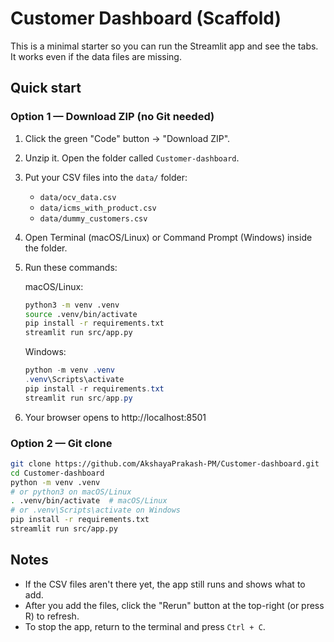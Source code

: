 # Customer Dashboard (Scaffold)

This is a minimal starter so you can run the Streamlit app and see the tabs. It works even if the data files are missing.

## Quick start

### Option 1 — Download ZIP (no Git needed)
1. Click the green "Code" button → "Download ZIP".
2. Unzip it. Open the folder called `Customer-dashboard`.
3. Put your CSV files into the `data/` folder:
   - `data/ocv_data.csv`
   - `data/icms_with_product.csv`
   - `data/dummy_customers.csv`
4. Open Terminal (macOS/Linux) or Command Prompt (Windows) inside the folder.
5. Run these commands:

   macOS/Linux:
   ```bash
   python3 -m venv .venv
   source .venv/bin/activate
   pip install -r requirements.txt
   streamlit run src/app.py
   ```

   Windows:
   ```powershell
   python -m venv .venv
   .venv\Scripts\activate
   pip install -r requirements.txt
   streamlit run src/app.py
   ```

6. Your browser opens to http://localhost:8501

### Option 2 — Git clone
```bash
git clone https://github.com/AkshayaPrakash-PM/Customer-dashboard.git
cd Customer-dashboard
python -m venv .venv
# or python3 on macOS/Linux
. .venv/bin/activate  # macOS/Linux
# or .venv\Scripts\activate on Windows
pip install -r requirements.txt
streamlit run src/app.py
```

## Notes
- If the CSV files aren't there yet, the app still runs and shows what to add.
- After you add the files, click the "Rerun" button at the top-right (or press R) to refresh.
- To stop the app, return to the terminal and press `Ctrl + C`.